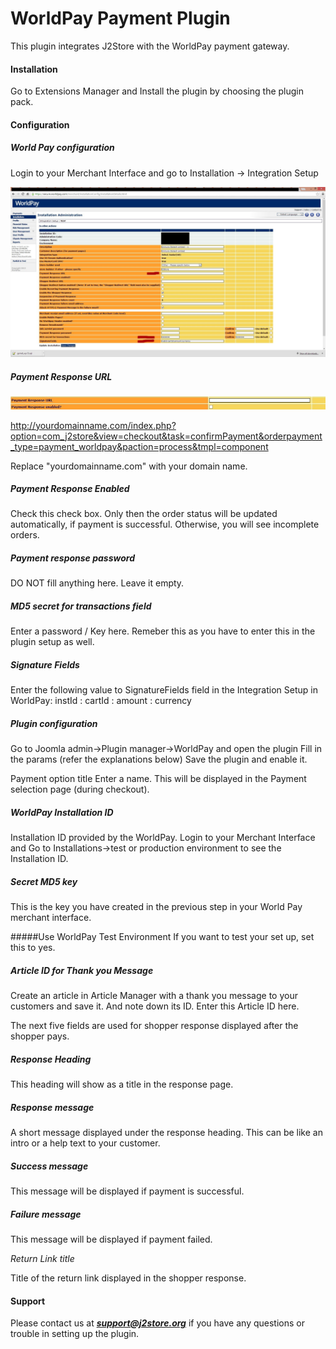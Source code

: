 # WorldPay Payment Plugin

This plugin integrates J2Store with the WorldPay payment gateway.

#### Installation
Go to Extensions Manager and Install the plugin by choosing the plugin pack.

#### Configuration

##### World Pay configuration

Login to your Merchant Interface and go to Installation → Integration Setup 

![Worldpay Plugin](worldpay_payment_plugin.png)

##### Payment Response URL
![Payment Response](payment_response_worldpay.png)

http://yourdomainname.com/index.php?option=com_j2store&view=checkout&task=confirmPayment&orderpayment_type=payment_worldpay&paction=process&tmpl=component

Replace "yourdomainname.com" with your domain name.

##### Payment Response Enabled
Check this check box. Only then the order status will be updated automatically, if payment is successful. Otherwise, you will see incomplete orders.

##### Payment response password
DO NOT fill anything here. Leave it empty.

##### MD5 secret for transactions field 
Enter a password / Key here. Remeber this as you have to enter this in the plugin setup as well.

##### Signature Fields
Enter the following value to SignatureFields field in the Integration Setup in WorldPay: instId : cartId : amount : currency 

##### Plugin configuration
Go to Joomla admin->Plugin manager->WorldPay and open the plugin Fill in the params (refer the explanations below) Save the plugin and enable it.

Payment option title Enter a name. This will be displayed in the Payment selection page (during checkout).

##### WorldPay Installation ID
Installation ID provided by the WorldPay. Login to your Merchant Interface and Go to Installations->test or production environment to see the Installation ID.

##### Secret MD5 key
This is the key you have created in the previous step in your World Pay merchant interface.

#####Use WorldPay Test Environment
If you want to test your set up, set this to yes.

##### Article ID for Thank you Message
Create an article in Article Manager with a thank you message to your customers and save it. And note down its ID. Enter this Article ID here.

The next five fields are used for shopper response displayed after the shopper pays.

##### Response Heading
This heading will show as a title in the response page.

##### Response message
A short message displayed under the response heading. This can be like an intro or a help text to your customer.

##### Success message
This message will be displayed if payment is successful.

##### Failure message
This message will be displayed if payment failed.

*Return Link title*

Title of the return link displayed in the shopper response.

#### Support
Please contact us at ***support@j2store.org*** if you have any questions or trouble in setting up the plugin.




